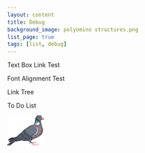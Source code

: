 ```yaml
---
layout: content
title: Debug
background_image: polyomino structures.png
list_page: true
tags: [list, debug]
---
```


<p class="free" style="--top: 10px; --right:10px; --text-align:right;" data-url="/texttest">
    Text Box Link Test
</p>

<p class="free" style="--top: 22px; --right:10px; --text-align:right;" data-url="/fonttest">
    Font Alignment Test
</p>

<p class="free" style="--top: 34px; --right:10px; --text-align:right;" data-url="/pages">
    Link Tree
</p>

<p class="free" style="--top: 46px; --right:10px; --text-align:right;" data-url="/todo">
    To Do List
</p>

<p class="image free" style="--top: 10px; --left: 20px;" data-url="/resources/images/pigeon.png">
    <img src="/resources/images/pigeon.png">
</p>